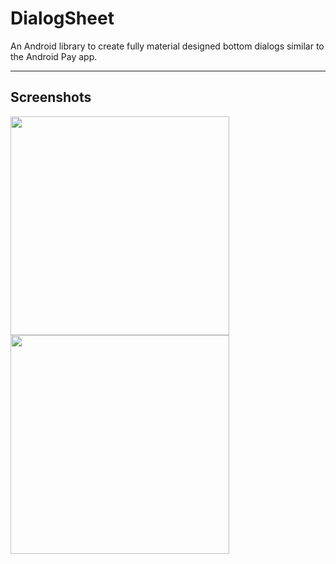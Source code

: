 # DialogSheet
An Android library to create fully material designed bottom dialogs similar to the Android Pay app.

---

## Screenshots
<img src="https://raw.githubusercontent.com/marcoscgdev/DialogSheet/master/screenshots/1.png" width="350">    <img src="https://raw.githubusercontent.com/marcoscgdev/DialogSheet/master/screenshots/2.png" width="350">
